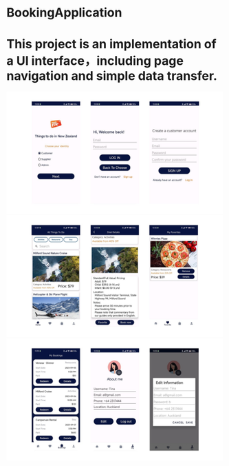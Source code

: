 # BookingApplication
# This project is an implementation of a UI interface，including page navigation and simple data transfer.
![image](https://github.com/Zoe6486/BookingApplication/blob/master/img/Slide1.JPG)
![image](https://github.com/Zoe6486/BookingApplication/blob/master/img/Slide2.JPG)
![image](https://github.com/Zoe6486/BookingApplication/blob/master/img/Slide3.JPG)
